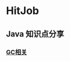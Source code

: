 # HitJob
## Java 知识点分享
  ### [GC相关](https://github.com/zhangweidavid/HitJob/blob/master/files/gc.md)
